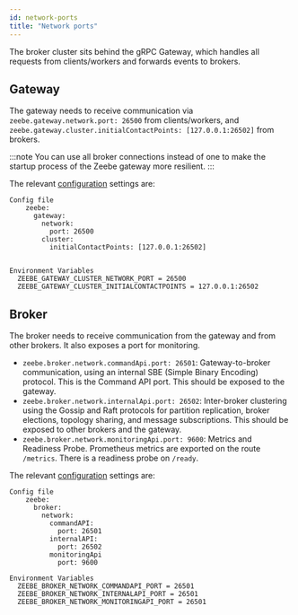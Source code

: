```yaml
---
id: network-ports
title: "Network ports"
---
```


The broker cluster sits behind the gRPC Gateway, which handles all requests from clients/workers and forwards events to brokers.

## Gateway

The gateway needs to receive communication via `zeebe.gateway.network.port: 26500` from clients/workers, and `zeebe.gateway.cluster.initialContactPoints: [127.0.0.1:26502]` from brokers.

:::note
You can use all broker connections instead of one to make the startup process of the Zeebe gateway more resilient.
:::

The relevant [configuration](../configuration/configuration.md) settings are:

```
Config file
    zeebe:
      gateway:
        network:
          port: 26500
        cluster:
          initialContactPoints: [127.0.0.1:26502]


Environment Variables
  ZEEBE_GATEWAY_CLUSTER_NETWORK_PORT = 26500
  ZEEBE_GATEWAY_CLUSTER_INITIALCONTACTPOINTS = 127.0.0.1:26502
```

## Broker

The broker needs to receive communication from the gateway and from other brokers. It also exposes a port for monitoring.

- `zeebe.broker.network.commandApi.port: 26501`: Gateway-to-broker communication, using an internal SBE (Simple Binary Encoding) protocol. This is the Command API port. This should be exposed to the gateway.
- `zeebe.broker.network.internalApi.port: 26502`: Inter-broker clustering using the Gossip and Raft protocols for partition replication, broker elections, topology sharing, and message subscriptions. This should be exposed to other brokers and the gateway.
- `zeebe.broker.network.monitoringApi.port: 9600`: Metrics and Readiness Probe. Prometheus metrics are exported on the route `/metrics`. There is a readiness probe on `/ready`.

The relevant [configuration](../configuration/configuration.md) settings are:

```
Config file
    zeebe:
      broker:
        network:
          commandAPI:
            port: 26501
          internalAPI:
            port: 26502
          monitoringApi
            port: 9600

Environment Variables
  ZEEBE_BROKER_NETWORK_COMMANDAPI_PORT = 26501
  ZEEBE_BROKER_NETWORK_INTERNALAPI_PORT = 26501
  ZEEBE_BROKER_NETWORK_MONITORINGAPI_PORT = 26501
```
